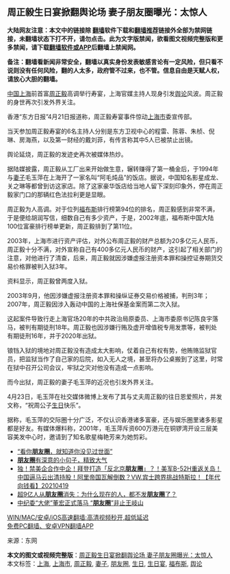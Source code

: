  <h2>周正毅生日宴掀翻舆论场 妻子朋友圈曝光：太惊人</h2> <p class="notice"><b>大陆网友注意：本文中的链接除 <a href="https://github.com/bannedbook/fanqiang" >翻墙</a>软件下载和<a href="https://github.com/killgcd/justmysocks/blob/master/README.md">翻墙推荐</a>链接外全部为禁网链接，未翻墙状态下打不开，请勿点击。此为文字版禁闻，欲看图文视频完整版和更多禁闻，请下载<a href="https://github.com/bannedbook/fanqiang">翻墙软件或APP</a>后翻墙上禁闻网。</p><p>备注：翻墙看新闻非常安全，翻墙以真实身份发表敏感言论有一定风险，但只看不说则没有任何风险，翻的人太多，政府管不过来，也不管。信息自由是天赋人权，请放心大胆的翻墙。</b></p>  <div class="entry"> <p><span class='wp_keywordlink_affiliate'><a href="https://www.bannedbook.org/" title="中国" target="_blank">中国</a></span><a href="https://www.bannedbook.org/bnews/tag/%e4%b8%8a%e6%b5%b7/" class="st_tag internal_tag" rel="tag" title="标签 上海 下的日志">上海</a>前首富<a href="https://www.bannedbook.org/bnews/tag/%e5%91%a8%e6%ad%a3%e6%af%85/" class="st_tag internal_tag" rel="tag" title="标签 周正毅 下的日志">周正毅</a>高调举行寿宴，上海官媒主持人现身引发<a href="https://www.bannedbook.org/bnews/tag/%E8%88%86%E8%AE%BA/" class="st_tag internal_tag" rel="tag" title="标签 舆论 下的日志">舆论</a>风波。周正毅的身世再次引发外界关注。</p> <p>香港“东方日报”4月21日报道称，周正毅寿宴事件惊动<a href="https://www.bannedbook.org/bnews/tag/%E4%B8%8A%E6%B5%B7%E5%B8%82/" class="st_tag internal_tag" rel="tag" title="标签 上海市 下的日志">上海市</a>委宣传部。</p> <p>当天参加周正毅寿宴的6名主持人分别是东方卫视中心的程雷、陈蓉、朱桢、倪琳、房海燕，以及第一财经的戴刘菲，有传言称其中5人已被禁止出镜。</p> <p>舆论延烧，周正毅的发迹史再次被媒体热炒。</p>  <p>据陆媒披露，周正毅从工厂出来开始做生意，辗转赚得了第一桶金后，于1994年与<a href="https://www.bannedbook.org/bnews/tag/%e5%a6%bb%e5%ad%90/" class="st_tag internal_tag" rel="tag" title="标签 妻子 下的日志">妻子</a>毛玉萍在上海开了一家名叫“阿毛炖品”的饭店。据说，中国知名影星成龙、关之琳等都曾到访这家店。除了这家豪华饭店给当地人留下深刻印象外，停在周正毅家门口的那辆红色法拉利更是显眼。</p> <p>周正毅为人高调。对于位列<a href="https://www.bannedbook.org/bnews/tag/%e7%a6%8f%e5%b8%83%e6%96%af/" class="st_tag internal_tag" rel="tag" title="标签 福布斯 下的日志">福布斯</a>排行榜第94位的排名，周正毅感到非常不满，于是便给胡润写信，细数自己有多少资产，于是，2002年底，福布斯中国大陆100位富豪排行榜单更新，周正毅排到了第11位。</p> <p>2003年，上海市进行资产评估，对外公布周正毅的财产总额为20多亿元人民币，周正毅十分不满，对外宣称自己有400多亿元人民币的财产，这引起了相关部门的注意，对他进行了清查，后来，周正毅就因涉嫌虚报注册资本罪和操控证券期货交易价格罪被判入狱3年。</p> <p>资料显示，周正毅曾两度入狱。</p>  <p>2003年9月，他因涉嫌虚报注册资本罪和操纵证券交易价格被捕，判刑3年；2007年，周正毅因涉入轰动中国的上海社保基金案而第二次入狱。</p> <p>这起案件导致行走上海官场20年的中共政治局原委员、上海市委原书记陈良宇落马，被判有期徒刑18年。周正毅也因涉嫌行贿及虚开增值税专用发票等，被判处有期徒刑16年，并于2020年出狱。</p> <p>锒铛入狱的境地对周正毅没有造成太大影响，仗着自己有权有势，他贿赂监狱官员，把监狱当作了自己家的后院，如入无人之境，甚至将办公桌搬到了这里，时常在狱中召开公司会议，牢狱之灾对他没有造成一点影响。</p> <p>而今出狱，周正毅的妻子毛玉萍的近况也引发外界关注。</p>  <p>4月23日，毛玉萍在社交媒体微博上发布了其与丈夫周正毅的往日恩爱照片，并发文称，“祝周公子<a href="https://www.bannedbook.org/bnews/tag/%E7%94%9F%E6%97%A5/" class="st_tag internal_tag" rel="tag" title="标签 生日 下的日志">生日</a>快乐”。</p> <p>据称，毛玉萍的交际圈十分广泛，不仅认识香港诸多富豪，还与娱乐圈里诸多影星都是好友。有媒体爆料称，2001年，毛玉萍斥资600万港元在铜锣湾开设三层美容美发中心时，邀请到了知名歌星梅艳芳来为她剪彩。</p> <ul class='op-related-articles' title='相关阅读'> <li><a href='https://www.bannedbook.org/bnews/funmedia/20210421/1530421.html' target='_blank'>“看你<b>朋友圈</b>，就知道你没见过世面”</a></li> <li><a href='https://www.bannedbook.org/bnews/funmedia/20210420/1529722.html' target='_blank'><b>朋友圈</b>有深意的小句子，精致大气</a></li> <li><a href='https://www.bannedbook.org/bnews/taiwannews/20210419/1529466.html' target='_blank'>独！禁美企合作中企！拜登打造「反北京<b>朋友圈</b>」？！美军B-52H重返关岛！中国逼马云出清持股！阿里帝国瓦解倒数？VW.宾士跨界挑战特斯拉！【年代向钱看】20210419</a></li> <li><a href='https://www.bannedbook.org/bnews/funmedia/20210414/1525836.html' target='_blank'>超9亿人从<b>朋友圈</b>消失：为什么现在的人，都不发<b>朋友圈</b>了？</a></li> <li><a href='https://www.bannedbook.org/bnews/comments/20210413/1525232.html' target='_blank'>中纪委“大佬”董宏正式落马 “<b>朋友圈</b>”非止王岐山</a></li> </ul> <p class="texttj"> <a href="https://github.com/bannedbook/fanqiang/wiki/V2ray%E6%9C%BA%E5%9C%BA" target="_blank">WIN/MAC/安卓/iOS高速翻墙:高清视频秒开,超低延迟</a><br/> <a href="https://github.com/bannedbook/fanqiang/wiki/%E7%A6%81%E9%97%BB%E7%BD%91%E5%AE%89%E5%8D%93%E7%BF%BB%E5%A2%99%E6%96%B0%E9%97%BBAPP" target="_blank">免费PC翻墙、安卓VPN翻墙APP</a></p><p> 来源：东网 </p> <a name='sharetosocial'></a>       <div><b>本文的图文或视频完整版</b>：<a href='https://www.bannedbook.org/bnews/yule/20210426/1534190.html'>周正毅生日宴掀翻舆论场 妻子朋友圈曝光：太惊人</a></div>  </div><!--END ENTRY--> <div class="postfooter"> <div>本文标签：<a href="https://www.bannedbook.org/bnews/tag/%e4%b8%8a%e6%b5%b7/" rel="tag">上海</a>, <a href="https://www.bannedbook.org/bnews/tag/%E4%B8%8A%E6%B5%B7%E5%B8%82/" rel="tag">上海市</a>, <a href="https://www.bannedbook.org/bnews/tag/%e5%91%a8%e6%ad%a3%e6%af%85/" rel="tag">周正毅</a>, <a href="https://www.bannedbook.org/bnews/tag/%e5%a6%bb%e5%ad%90/" rel="tag">妻子</a>, <a href="https://www.bannedbook.org/bnews/tag/%e6%9c%8b%e5%8f%8b%e5%9c%88/" rel="tag">朋友圈</a>, <a href="https://www.bannedbook.org/bnews/tag/%E7%94%9F%E6%97%A5/" rel="tag">生日</a>, <a href="https://www.bannedbook.org/bnews/tag/%E7%94%9F%E6%97%A5%E5%AE%B4/" rel="tag">生日宴</a>, <a href="https://www.bannedbook.org/bnews/tag/%e7%a6%8f%e5%b8%83%e6%96%af/" rel="tag">福布斯</a>, <a href="https://www.bannedbook.org/bnews/tag/%E8%88%86%E8%AE%BA/" rel="tag">舆论</a></div>  </div><!--END POSTFOOTER--> 